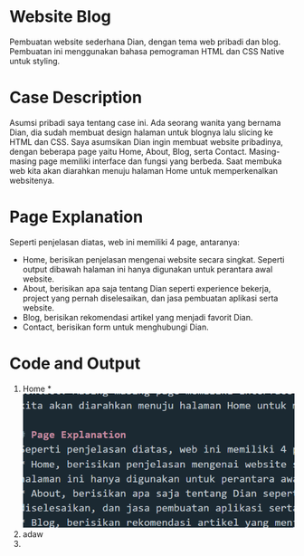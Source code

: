 # Website Blog
Pembuatan website sederhana Dian, dengan tema web pribadi dan blog. Pembuatan ini menggunakan bahasa pemograman HTML dan CSS Native untuk styling.

# Case Description
Asumsi pribadi saya tentang case ini. Ada seorang wanita yang bernama Dian, dia sudah membuat design halaman untuk blognya lalu slicing ke HTML dan CSS. Saya asumsikan Dian ingin membuat website pribadinya, dengan beberapa page yaitu Home, About, Blog, serta Contact. Masing-masing page memiliki interface dan fungsi yang berbeda. Saat membuka web kita akan diarahkan menuju halaman Home untuk memperkenalkan websitenya.

# Page Explanation
Seperti penjelasan diatas, web ini memiliki 4 page, antaranya:
* Home, berisikan penjelasan mengenai website secara singkat. Seperti output dibawah halaman ini hanya digunakan untuk perantara awal website.
* About, berisikan apa saja tentang Dian seperti experience bekerja, project yang pernah diselesaikan, dan jasa pembuatan aplikasi serta website.
* Blog, berisikan rekomendasi artikel yang menjadi favorit Dian.
* Contact, berisikan form untuk menghubungi Dian.

# Code and Output
1. Home
*![Home Code](image-1.png)
3. adaw
4. 
